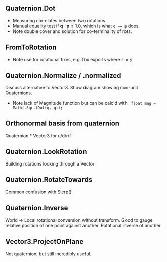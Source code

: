 ## Quaternion.Dot
- Measuring correlates between two rotations
- Manual equality test if $\mathbf{q} \cdot \mathbf{p} \leqslant 1.0$, which is what `q == p` does.
- Note double cover and solution for co-terminality of rots. 

## FromToRotation
- Note use for rotational fixes, e.g. fbx exports where $z = y$

## Quaternion.Normalize / .normalized
Discuss alternative to Vector3. Show diagram showing non-unit Quaternions.
- Note lack of Magnitude function but can be calc'd with ` float mag = Mathf.Sqrt(Dot(q, q));`

## Orthonormal basis from quaternion
Quaternion * Vector3 for u/d/r/f

## Quaternion.LookRotation
Building rotations looking through a Vector

## Quaternion.RotateTowards
Common confusion with Slerp()

## Quaternion.Inverse
World -> Local rotational conversion without transform. Good to gauge relative position of one point against another. Rotational inverse of another.

## Vector3.ProjectOnPlane
Not quaternion, but still incredibly useful.